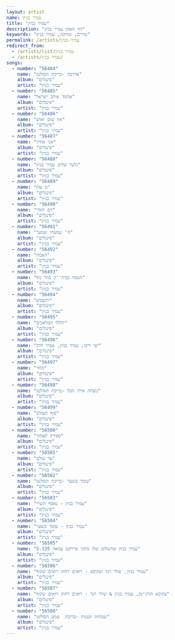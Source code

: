 ```yaml
---
layout: artist
name: עמיר בניון
title: "עמיר בניון"
description: "דף האמן עמיר בניון"
keywords: "שירים, מוזיקה, עמיר בניון"
permalink: /artists/עמיר-בניון
redirect_from:
  - /artists/list/עמיר בניון
  - /artists/עמיר-בניון/
songs:
  - number: "56484"
    name: "אדרבה -בריכת הסולטן"
    album: "סינגלים"
    artist: "עמיר בניון"
  - number: "56485"
    name: "אחמד אוהב ישראל"
    album: "סינגלים"
    artist: "עמיר בניון"
  - number: "56486"
    name: "אין שום יאוש"
    album: "סינגלים"
    artist: "עמיר בניון"
  - number: "56487"
    name: "אני אחיך"
    album: "סינגלים"
    artist: "עמיר בניון"
  - number: "56488"
    name: "גלעד שליט עמיר בניון"
    album: "סינגלים"
    artist: "עמיר בניון"
  - number: "56489"
    name: "גן עדן"
    album: "סינגלים"
    artist: "עמיר בניון"
  - number: "56490"
    name: "דם יהודי"
    album: "סינגלים"
    artist: "עמיר בניון"
  - number: "56491"
    name: "ה' שמעתי שמעך"
    album: "סינגלים"
    artist: "עמיר בניון"
  - number: "56492"
    name: "האמת"
    album: "סינגלים"
    artist: "עמיר בניון"
  - number: "56493"
    name: "הטבח בביה''כ בהר נוף"
    album: "סינגלים"
    artist: "עמיר בניון"
  - number: "56494"
    name: "ותשפיע"
    album: "סינגלים"
    artist: "עמיר בניון"
  - number: "56495"
    name: "יהללו המלאכים"
    album: "סינגלים"
    artist: "עמיר בניון"
  - number: "56496"
    name: "ישי ריבו, עמיר בניון, אמיר דדון"
    album: "סינגלים"
    artist: "עמיר בניון"
  - number: "56497"
    name: "מחר"
    album: "סינגלים"
    artist: "עמיר בניון"
  - number: "56498"
    name: "ניצחת איתי הכל -בריכת הסולטן"
    album: "סינגלים"
    artist: "עמיר בניון"
  - number: "56499"
    name: "סוף העולם"
    album: "סינגלים"
    artist: "עמיר בניון"
  - number: "56500"
    name: "ספירה לאחור"
    album: "סינגלים"
    artist: "עמיר בניון"
  - number: "56501"
    name: "עד עולם"
    album: "סינגלים"
    artist: "עמיר בניון"
  - number: "56502"
    name: "עומד בשער -בריכת הסולטן"
    album: "סינגלים"
    artist: "עמיר בניון"
  - number: "56503"
    name: "עמיר בניון - נאסף תשרי"
    album: "סינגלים"
    artist: "עמיר בניון"
  - number: "56504"
    name: "עמיר בניון - עומד בשער"
    album: "סינגלים"
    artist: "עמיר בניון"
  - number: "56505"
    name: "עמיר בניון שהשלום שלו מתוך פרויקט צמאה 5.135"
    album: "סינגלים"
    artist: "עמיר בניון"
  - number: "56506"
    name: "עמיר בניון, שולי רנד ועקיבא - רואים רחוק רואים שקוף"
    album: "סינגלים"
    artist: "עמיר בניון"
  - number: "56507"
    name: "עקיבא תורג'מן, עמיר בניון & שולי רנד - רואים רחוק רואים שקוף"
    album: "סינגלים"
    artist: "עמיר בניון"
  - number: "56508"
    name: "שמחות קטנות -בריכת  שמע הסולטן"
    album: "סינגלים"
    artist: "עמיר בניון"
---
```

